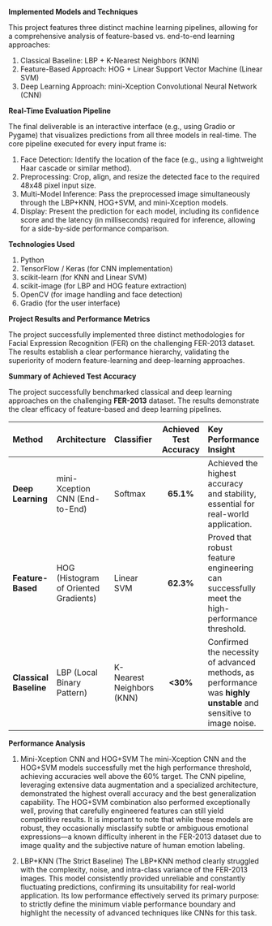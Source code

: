 **Implemented Models and Techniques**

This project features three distinct machine learning pipelines, allowing for a comprehensive analysis of feature-based vs. end-to-end learning approaches:
1. Classical Baseline: LBP + K-Nearest Neighbors (KNN)
2. Feature-Based Approach: HOG + Linear Support Vector Machine (Linear SVM)
3. Deep Learning Approach: mini-Xception Convolutional Neural Network (CNN)


**Real-Time Evaluation Pipeline**

The final deliverable is an interactive interface (e.g., using Gradio or Pygame) that visualizes predictions from all three models in real-time.
The core pipeline executed for every input frame is:
1. Face Detection: Identify the location of the face (e.g., using a lightweight Haar cascade or similar method).
2. Preprocessing: Crop, align, and resize the detected face to the required 48x48 pixel input size.
3. Multi-Model Inference: Pass the preprocessed image simultaneously through the LBP+KNN, HOG+SVM, and mini-Xception models.
4. Display: Present the prediction for each model, including its confidence score and the latency (in milliseconds) required for inference, allowing for a side-by-side performance comparison.


**Technologies Used**
1. Python
2. TensorFlow / Keras (for CNN implementation)
3. scikit-learn (for KNN and Linear SVM)
4. scikit-image (for LBP and HOG feature extraction)
5. OpenCV (for image handling and face detection)
6. Gradio (for the user interface)


**Project Results and Performance Metrics**

The project successfully implemented three distinct methodologies for Facial Expression Recognition (FER) on the challenging FER-2013 dataset. The results establish a clear performance hierarchy, validating the superiority of modern feature-learning and deep-learning approaches.


**Summary of Achieved Test Accuracy**

The project successfully benchmarked classical and deep learning approaches on the challenging **FER-2013** dataset. The results demonstrate the clear efficacy of feature-based and deep learning pipelines.

| Method | Architecture | Classifier | Achieved Test Accuracy | Key Performance Insight |
| :--- | :--- | :--- | :---: | :--- |
| **Deep Learning** | mini-Xception CNN (End-to-End) | Softmax | **65.1%** | Achieved the highest accuracy and stability, essential for real-world application. |
| **Feature-Based** | HOG (Histogram of Oriented Gradients) | Linear SVM | **62.3%** | Proved that robust feature engineering can successfully meet the high-performance threshold. |
| **Classical Baseline** | LBP (Local Binary Pattern) | K-Nearest Neighbors (KNN) | **<30%** | Confirmed the necessity of advanced methods, as performance was **highly unstable** and sensitive to image noise. |


**Performance Analysis**

1. Mini-Xception CNN and HOG+SVM
The mini-Xception CNN and the HOG+SVM models successfully met the high performance threshold, achieving accuracies well above the 60% target.
The CNN pipeline, leveraging extensive data augmentation and a specialized architecture, demonstrated the highest overall accuracy and the best generalization capability.
The HOG+SVM combination also performed exceptionally well, proving that carefully engineered features can still yield competitive results.
It is important to note that while these models are robust, they occasionally misclassify subtle or ambiguous emotional expressions—a known difficulty inherent in the FER-2013 dataset due to image quality and the subjective nature of human emotion labeling.

2. LBP+KNN (The Strict Baseline)
The LBP+KNN method clearly struggled with the complexity, noise, and intra-class variance of the FER-2013 images.
This model consistently provided unreliable and constantly fluctuating predictions, confirming its unsuitability for real-world application.
Its low performance effectively served its primary purpose: to strictly define the minimum viable performance boundary and highlight the necessity of advanced techniques like CNNs for this task.
